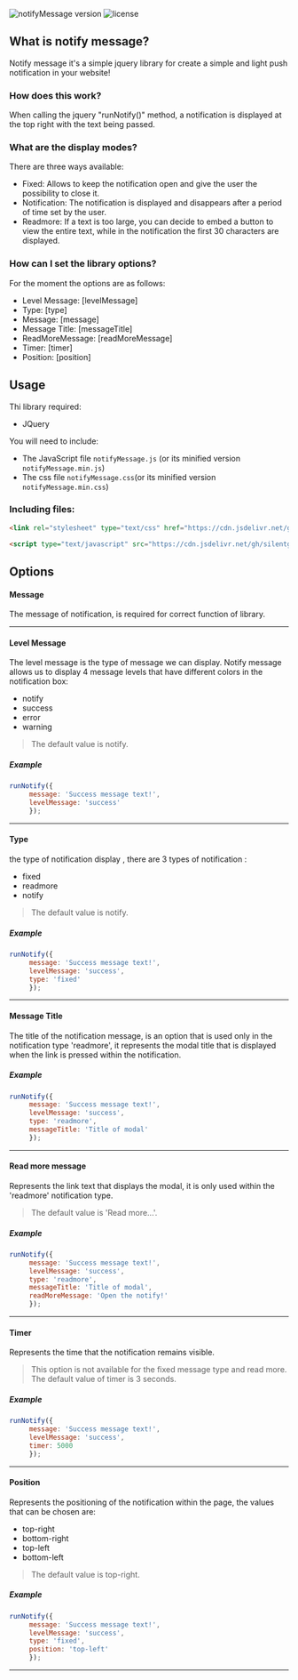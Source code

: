 ![notifyMessage version](https://img.shields.io/github/v/release/silentgrave/notifyMessage?color=brightgreen&style=flat-square)
![license](https://img.shields.io/github/license/silentgrave/notifymessage?style=flat-square)
## What is notify message? ##
Notify message it's a simple jquery library for create a simple and light push notification in your website!

### How does this work? ###
When calling the jquery "runNotify()" method, a notification is displayed at the top right with the text being passed.

### What are the display modes? ###
There are three ways available:
* Fixed: Allows to keep the notification open and give the user the possibility to close it.
* Notification: The notification is displayed and disappears after a period of time set by the user.
* Readmore: If a text is too large, you can decide to embed a button to view the entire text, while in the notification the first 30 characters are displayed.

### How can I set the library options? ###
For the moment the options are as follows:
* Level Message: [levelMessage]
* Type: [type]
* Message: [message]
* Message Title: [messageTitle]
* ReadMoreMessage: [readMoreMessage]
* Timer: [timer]
* Position: [position]

## Usage
Thi library required:
* JQuery 

You will need to include:
* The JavaScript file `notifyMessage.js` (or its minified version `notifyMessage.min.js`)
* The css file `notifyMessage.css`(or its minified version `notifyMessage.min.css`)
 
### Including files:
```html
<link rel="stylesheet" type="text/css" href="https://cdn.jsdelivr.net/gh/silentgrave/notify-message/notifyMessage/css/notifyMessage.min.css" />

<script type="text/javascript" src="https://cdn.jsdelivr.net/gh/silentgrave/notify-message/notifyMessage/js/notifyMessage.min.js"></script>
```
## Options

#### Message ####
The message of notification, is required for correct function of library.

---

#### Level Message ####
The level message is the type of message we can display. Notify message allows us to display 4 message levels that have different colors in the notification box:
* notify
* success
* error
* warning
> The default value is notify.
##### Example ######
```javascript
runNotify({
     message: 'Success message text!',
     levelMessage: 'success'
     });
```

---

#### Type ####
the type of notification display , there are 3 types of notification :
* fixed
* readmore
* notify
> The default value is notify.
##### Example ######
```javascript
runNotify({
     message: 'Success message text!',
     levelMessage: 'success',
     type: 'fixed'
     });
```

---

#### Message Title ####
The title of the notification message, is an option that is used only in the notification type 'readmore', it represents the modal title that is displayed when the link is pressed within the notification.
##### Example ######
```javascript
runNotify({
     message: 'Success message text!',
     levelMessage: 'success',
     type: 'readmore',
     messageTitle: 'Title of modal'
     });
```

---

#### Read more message ####
Represents the link text that displays the modal, it is only used within the 'readmore' notification type.
> The default value is 'Read more...'.
##### Example ######
```javascript
runNotify({
     message: 'Success message text!',
     levelMessage: 'success',
     type: 'readmore',
     messageTitle: 'Title of modal',
     readMoreMessage: 'Open the notify!'
     });
```
  
---

#### Timer ####
Represents the time that the notification remains visible.
> This option is not available for the fixed message type and read more. The default value of timer is 3 seconds.
##### Example ######
```javascript
runNotify({
     message: 'Success message text!',
     levelMessage: 'success',
     timer: 5000
     });
```

---

#### Position ####
Represents the positioning of the notification within the page, the values that can be chosen are:
* top-right
* bottom-right
* top-left
* bottom-left
> The default value is top-right.
##### Example ######
```javascript
runNotify({
     message: 'Success message text!',
     levelMessage: 'success',
     type: 'fixed',
     position: 'top-left'
     });
```

---
